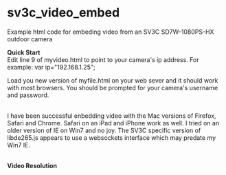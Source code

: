 # sv3c_video_embed
Example html code for embeding video from an SV3C SD7W-1080PS-HX outdoor camera

<b>Quick Start</b></br>
Edit line 9 of myvideo.html to point to your camera's ip address.  For example: var ip="192.168.1.25";

Load you new version of myfile.html on your web sever and it should work with most browsers. You should be prompted for your camera's username and password.</br></br>

I have been successful enbedding video with the Mac versions of Firefox, Safari and Chrome.  Safari on an iPad and iPhone work as well.  I tried on an older version of IE on Win7 and no joy.  The SV3C specific version of libde265.js appears to use a websockets interface which may predate my Win7 IE.  </br></br>

<b>Video Resolution</b></br></br>




